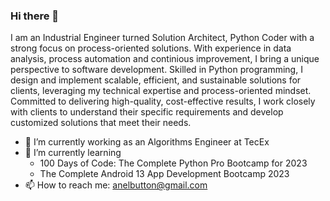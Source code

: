 ### Hi there 👋

<!--
**AButton90/AButton90** is a ✨ _special_ ✨ repository because its `README.md` (this file) appears on your GitHub profile.
-->

I am an Industrial Engineer turned Solution Architect, Python Coder with a strong focus on process-oriented solutions. With experience in data analysis, process automation and continious improvement, I bring a unique perspective to software development. Skilled in Python programming, I design and implement scalable, efficient, and sustainable solutions for clients, leveraging my technical expertise and process-oriented mindset. Committed to delivering high-quality, cost-effective results, I work closely with clients to understand their specific requirements and develop customized solutions that meet their needs.

- 🔭 I’m currently working as an Algorithms Engineer at TecEx
- 🌱 I’m currently learning 
  - 100 Days of Code: The Complete Python Pro Bootcamp for 2023
  - The Complete Android 13 App Development Bootcamp 2023
- 📫 How to reach me: anelbutton@gmail.com


